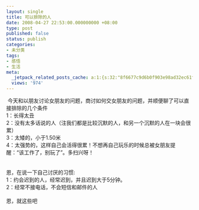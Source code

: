 ```yaml
---
layout: single
title: 可以排除的人
date: 2008-04-27 22:53:00.000000000 +08:00
type: post
published: false
status: publish
categories:
- 未分类
tags:
- 感悟
- 生活
meta:
  _jetpack_related_posts_cache: a:1:{s:32:"8f6677c9d6b0f903e98ad32ec61f8deb";a:2:{s:7:"expires";i:1483645429;s:7:"payload";a:0:{}}}
  views: '974'
---
```

<div>
 今天和以朋友讨论女朋友的问题，商讨如何交女朋友的问题，并顺便聊了可以直接排除的几个条件</div>
<div>1：长得太丑</div>
<div>
2：没有太多话说的人（注我们都是比较沉默的人，和另一个沉默的人在一块会很累）</div>
<div>3：太矮的，小于1.50米</div>
<div>
4：太强势的，这样自己会活得很累！不想再自己玩乐的时候总被女朋友提醒：“该工作了，别玩了”。多扫兴呀！</div>
<div> </div>
<div> </div>
<div>恩，在说一下自己讨厌的习惯:</div>
<div>1：约会迟到的人，经常迟到，并且迟到大于5分钟。</div>
<div>2：经常不接电话，不会短信和邮件的人</div>
<div> </div>
<div>恩，就这些吧</div>
